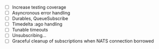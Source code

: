 
- [ ] Increase testing coverage
- [ ] Asyncronous error handling
- [ ] Durables, QueueSubscribe
- [ ] Timedelta :ago handling
- [ ] Tunable timeouts
- [ ] Unsubscribing...
- [ ] Graceful cleanup of subscriptions when NATS connection borrowed
